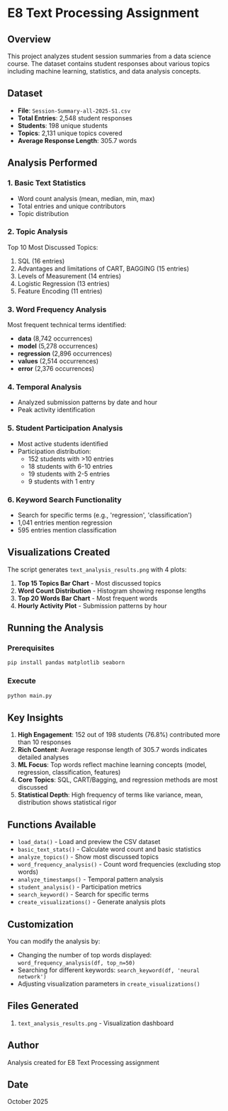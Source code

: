 # E8 Text Processing Assignment

## Overview
This project analyzes student session summaries from a data science course. The dataset contains student responses about various topics including machine learning, statistics, and data analysis concepts.

## Dataset
- **File**: `Session-Summary-all-2025-S1.csv`
- **Total Entries**: 2,548 student responses
- **Students**: 198 unique students
- **Topics**: 2,131 unique topics covered
- **Average Response Length**: 305.7 words

## Analysis Performed

### 1. Basic Text Statistics
- Word count analysis (mean, median, min, max)
- Total entries and unique contributors
- Topic distribution

### 2. Topic Analysis
Top 10 Most Discussed Topics:
1. SQL (16 entries)
2. Advantages and limitations of CART, BAGGING (15 entries)
3. Levels of Measurement (14 entries)
4. Logistic Regression (13 entries)
5. Feature Encoding (11 entries)

### 3. Word Frequency Analysis
Most frequent technical terms identified:
- **data** (8,742 occurrences)
- **model** (5,278 occurrences)
- **regression** (2,896 occurrences)
- **values** (2,514 occurrences)
- **error** (2,376 occurrences)

### 4. Temporal Analysis
- Analyzed submission patterns by date and hour
- Peak activity identification

### 5. Student Participation Analysis
- Most active students identified
- Participation distribution:
  - 152 students with >10 entries
  - 18 students with 6-10 entries
  - 19 students with 2-5 entries
  - 9 students with 1 entry

### 6. Keyword Search Functionality
- Search for specific terms (e.g., 'regression', 'classification')
- 1,041 entries mention regression
- 595 entries mention classification

## Visualizations Created

The script generates `text_analysis_results.png` with 4 plots:
1. **Top 15 Topics Bar Chart** - Most discussed topics
2. **Word Count Distribution** - Histogram showing response lengths
3. **Top 20 Words Bar Chart** - Most frequent words
4. **Hourly Activity Plot** - Submission patterns by hour

## Running the Analysis

### Prerequisites
```bash
pip install pandas matplotlib seaborn
```

### Execute
```bash
python main.py
```

## Key Insights

1. **High Engagement**: 152 out of 198 students (76.8%) contributed more than 10 responses
2. **Rich Content**: Average response length of 305.7 words indicates detailed analyses
3. **ML Focus**: Top words reflect machine learning concepts (model, regression, classification, features)
4. **Core Topics**: SQL, CART/Bagging, and regression methods are most discussed
5. **Statistical Depth**: High frequency of terms like variance, mean, distribution shows statistical rigor

## Functions Available

- `load_data()` - Load and preview the CSV dataset
- `basic_text_stats()` - Calculate word count and basic statistics
- `analyze_topics()` - Show most discussed topics
- `word_frequency_analysis()` - Count word frequencies (excluding stop words)
- `analyze_timestamps()` - Temporal pattern analysis
- `student_analysis()` - Participation metrics
- `search_keyword()` - Search for specific terms
- `create_visualizations()` - Generate analysis plots

## Customization

You can modify the analysis by:
- Changing the number of top words displayed: `word_frequency_analysis(df, top_n=50)`
- Searching for different keywords: `search_keyword(df, 'neural network')`
- Adjusting visualization parameters in `create_visualizations()`

## Files Generated

1. `text_analysis_results.png` - Visualization dashboard

## Author
Analysis created for E8 Text Processing assignment

## Date
October 2025
